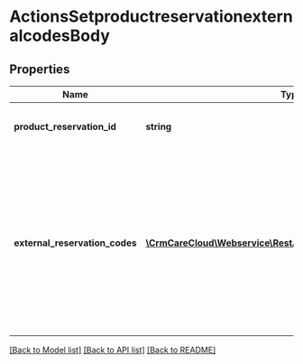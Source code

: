 # ActionsSetproductreservationexternalcodesBody

## Properties
Name | Type | Description | Notes
------------ | ------------- | ------------- | -------------
**product_reservation_id** | **string** | The unique ID of the product reservation. | 
**external_reservation_codes** | [**\CrmCareCloud\Webservice\RestApi\Client\Model\ExternalCode[]**](ExternalCode.md) | List of the external reservation codes. Id codes can have different sources. Please get in touch with your account manager for the list of ID sources. | 

[[Back to Model list]](../../README.md#documentation-for-models) [[Back to API list]](../../README.md#documentation-for-api-endpoints) [[Back to README]](../../README.md)

